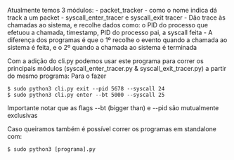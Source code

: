 Atualmente temos 3 módulos:
    - packet_tracker - como o nome indica dá track a um packet
    - syscall_enter_tracer e syscall_exit tracer
        - Dão trace às chamadas ao sistema, e recolhe dados como: o PID do processo que efetuou a chamada, timestamp, PID do processo pai, a syscall feita
        - A diferença dos programas é que o 1º recolhe o evento quando a chamada ao sistema é feita, e o 2º quando a chamada ao sistema é terminada

Com a adição do cli.py podemos usar este programa para correr os principais módulos (syscall_enter_tracer.py & syscall_exit_tracer.py) a partir do mesmo programa:
Para o fazer
```
$ sudo python3 cli.py exit --pid 5678 --syscall 24
$ sudo python3 cli.py enter --bt 5000 --syscall 25
```
Importante notar que as flags --bt (bigger than) e --pid são mutualmente exclusivas

Caso queiramos também é possível correr os programas em standalone com:
```
$ sudo python3 [programa].py
```
